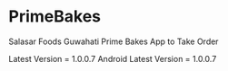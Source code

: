 # PrimeBakes
Salasar Foods Guwahati Prime Bakes App to Take Order

Latest Version = 1.0.0.7
Android Latest Version = 1.0.0.7